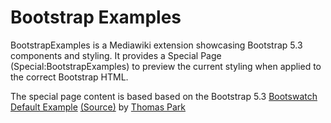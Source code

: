 # Bootstrap Examples

BootstrapExamples is a Mediawiki extension showcasing Bootstrap 5.3 components and styling. It provides a Special Page (Special:BootstrapExamples) to preview the current styling when applied to the correct Bootstrap HTML.

The special page content is based based on the Bootstrap 5.3 [Bootswatch Default Example](https://bootswatch.com/default/) [(Source)](https://github.com/thomaspark/bootswatch/blob/v5/docs/default/index.html) by [Thomas Park](https://thomaspark.co/)
